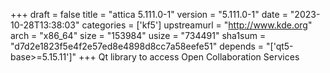 +++
draft = false
title = "attica 5.111.0-1"
version = "5.111.0-1"
date = "2023-10-28T13:38:03"
categories = ['kf5']
upstreamurl = "http://www.kde.org"
arch = "x86_64"
size = "153984"
usize = "734491"
sha1sum = "d7d2e1823f5e4f2e57ed8e4898d8cc7a58eefe51"
depends = "['qt5-base>=5.15.11']"
+++
Qt library to access Open Collaboration Services